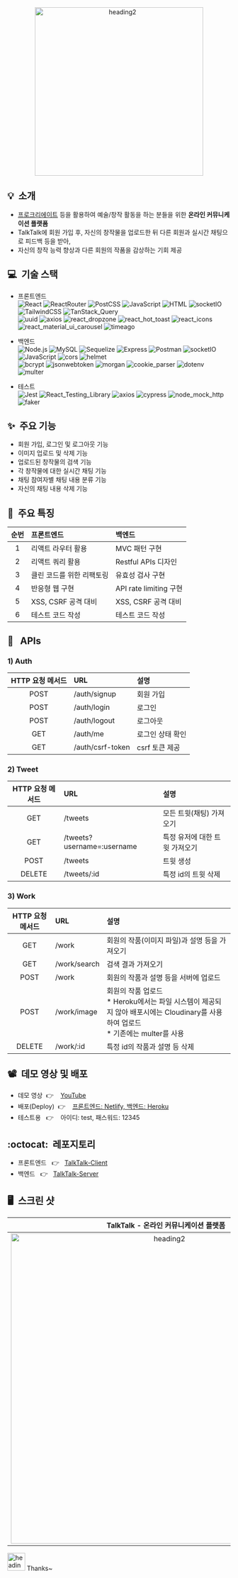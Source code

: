 <div align = center>
<img width="380" alt="heading2" src="https://user-images.githubusercontent.com/53497516/219250095-efea0217-bc8a-4062-8ffc-f3b6956388dd.png">
</div>


## :bulb:&nbsp;&nbsp;소개
- [프로크리에이트](https://apps.apple.com/kr/app/procreate/id425073498) 등을 활용하여 예술/창작 활동을 하는 분들을 위한 <strong>온라인 커뮤니케이션 플랫폼</strong>
- TalkTalk에 회원 가입 후, 자신의 창작물을 업로드한 뒤 다른 회원과 실시간 채팅으로 피드백 등을 받아,
- 자신의 창작 능력 향상과 다른 회원의 작품을 감상하는 기회 제공

## :computer:&nbsp;&nbsp;기술 스택
- 프론트엔드 </br>
![React](https://img.shields.io/badge/-React-007ACC?style=flat&logo=React)
![ReactRouter](https://img.shields.io/badge/-ReactRouter-yellowgreen?style=flat&logo=ReactRouter) 
![PostCSS](https://img.shields.io/badge/-PostCSS-green?style=flat&logo=PostCss) 
![JavaScript](https://img.shields.io/badge/-JavaScript-%23F7DF1C?style=flate&logo=javascript&logoColor=000000&labelColor=%23F7DF1C&color=%23F7DF1C) 
![HTML](https://img.shields.io/badge/-HTML5-F05032?style=flate&logo=html5&logoColor=ffffff) 
![socketIO](https://img.shields.io/badge/-socketIO-blueviolet?style=flat&logo=socketIO) 
![TailwindCSS](https://img.shields.io/badge/-Tailwind_CSS-lightgrey?style=flat&logo=TailwindCSS) 
![TanStack_Query](https://img.shields.io/badge/-TanStack_Query-orange?style=flat&logo=TanStack_Query) </br>
![uuid](https://img.shields.io/badge/-uuid-blueviolet?style=flat&logo=uuid) 
![axios](https://img.shields.io/badge/-axios-lightgrey?style=flat&logo=axios) 
![react_dropzone](https://img.shields.io/badge/-react_dropzone-blue?style=flat&logo=react_dropzone) 
![react_hot_toast](https://img.shields.io/badge/-react_hot_toast-green?style=flat&logo=react_hot_toast) 
![react_icons](https://img.shields.io/badge/-react_icons-orange?style=flat&logo=react_icons) 
![react_material_ui_carousel](https://img.shields.io/badge/-react_material_ui_carousel-9cf?style=flat&logo=react_material_ui_carousel) 
![timeago](https://img.shields.io/badge/-timeago-yellowgreen?style=flat&logo=timeago)

- 백엔드 </br>
![Node.js](https://img.shields.io/badge/-Node.js-grey?style=flat&logo=Node.js) 
![MySQL](https://img.shields.io/badge/-MySQL-lightgrey?style=flat&logo=MySQL) 
![Sequelize](https://img.shields.io/badge/-Sequelize-green?style=flat&logo=Sequelize) 
![Express](https://img.shields.io/badge/-Express-yellow?style=flat&logo=Express) 
![Postman](https://img.shields.io/badge/-Postman-grey?style=flat&logo=Postman) 
![socketIO](https://img.shields.io/badge/-socketIO-blueviolet?style=flat&logo=socketIO) 
![JavaScript](https://img.shields.io/badge/-JavaScript-%23F7DF1Cstyle=flate&logo=javascript&logoColor=000000&labelColor=%23F7DF1C&color=%23F7DF1C) 
![cors](https://img.shields.io/badge/-cors-orange?style=flat&logo=cors) 
![helmet](https://img.shields.io/badge/-helmet-brightgreen?style=flat&logo=helmet) </br>
![bcrypt](https://img.shields.io/badge/-bcrypt-lightgrey?style=flat&logo=bcrypt) 
![jsonwebtoken](https://img.shields.io/badge/-jsonwebtoken-blue?style=flat&logo=jsonwebtoken) 
![morgan](https://img.shields.io/badge/-morgan-green?style=flat&logo=morgan) 
![cookie_parser](https://img.shields.io/badge/-cookie_parser-lightgrey?style=flat&logo=cookie_parser) 
![dotenv](https://img.shields.io/badge/-dotenv-orange?style=flat&logo=dotenv) 
![multer](https://img.shields.io/badge/-multer-green?style=flat&logo=multer)

- 테스트 </br>
![Jest](https://img.shields.io/badge/-Jest-007ACC?style=flate&logo=Jest)
![React_Testing_Library](https://img.shields.io/badge/-React_Testing_Library-brightgreen?style=flate&logo=React_Testing_Library)
![axios](https://img.shields.io/badge/-axios-lightgrey?style=flat&logo=axios) 
![cypress](https://img.shields.io/badge/-cypress-blue?style=flate&logo=cypress)
![node_mock_http](https://img.shields.io/badge/-node_mock_http-orange?style=flate&logo=node_mock_http)
![faker](https://img.shields.io/badge/-faker-red?style=flate&logo=faker)

## :sparkles:&nbsp;&nbsp;주요 기능
- 회원 가입, 로그인 및 로그아웃 기능
- 이미지 업로드 및 삭제 기능
- 업로드된 창작물의 검색 기능
- 각 창작물에 대한 실시간 채팅 기능
- 채팅 참여자별 채팅 내용 분류 기능
- 자신의 채팅 내용 삭제 기능

## :raised_hands:&nbsp;&nbsp;주요 특징
|**순번**|**프론트엔드**|**백엔드**|
|:--:|:--|:--|
|1|리액트 라우터 활용|MVC 패턴 구현|
|2|리액트 쿼리 활용|Restful APIs 디자인|
|3|클린 코드를 위한 리팩토링|유효성 검사 구현|
|4|반응형 웹 구현|API rate limiting 구현|
|5|XSS, CSRF 공격 대비|XSS, CSRF 공격 대비|
|6|테스트 코드 작성|테스트 코드 작성|

## :key:&nbsp;&nbsp; APIs
### 1) Auth
|**HTTP 요청 메서드**|**URL**|**설명**|
|:--:|:--|:--|
|POST|/auth/signup|회원 가입|
|POST|/auth/login|로그인|
|POST|/auth/logout|로그아웃|
|GET|/auth/me|로그인 상태 확인|
|GET|/auth/csrf-token|csrf 토큰 제공|

### 2) Tweet
|**HTTP 요청 메서드**|**URL**|**설명**|
|:--:|:--|:--|
|GET|/tweets|모든 트윗(채팅) 가져오기|
|GET|/tweets?username=:username| 특정 유저에 대한 트윗 가져오기|
|POST|/tweets|트윗 생성|
|DELETE|/tweets/:id|특정 id의 트윗 삭제|

### 3) Work
|**HTTP 요청 메서드**|**URL**|**설명**|
|:--:|:--|:--|
|GET|/work|회원의 작품(이미지 파일)과 설명 등을 가져오기|
|GET|/work/search|검색 결과 가져오기|
|POST|/work|회원의 작품과 설명 등을 서버에 업로드|
|POST|/work/image|회원의 작품 업로드 </br> * Heroku에서는 파일 시스템이 제공되지 않아 배포시에는 Cloudinary를 사용하여 업로드 </br>* 기존에는 multer를 사용|
|DELETE|/work/:id|특정 id의 작품과 설명 등 삭제|


## :film_projector:&nbsp;&nbsp;데모 영상 및 배포
- 데모 영상&nbsp;&nbsp;:point_right: &nbsp;&nbsp; [YouTube](https://www.youtube.com/watch?v=f7ROFzpLYPs)
- 배포(Deploy)&nbsp;&nbsp;:point_right: &nbsp;&nbsp; [프론트엔드: Netlify, 백엔드: Heroku](https://talk698.netlify.app/)
- 테스트용 &nbsp;&nbsp;:point_right: &nbsp;&nbsp; 아이디: test, 패스워드: 12345



## :octocat:&nbsp;&nbsp;레포지토리
- 프론트엔드 &nbsp;&nbsp;:point_right: &nbsp;&nbsp;[TalkTalk-Client](https://github.com/tree698/TalkTalk-Client)
- 백엔드 &nbsp;&nbsp;:point_right: &nbsp;&nbsp;[TalkTalk-Server](https://github.com/tree698/TalkTalk-Server)



## :desktop_computer:&nbsp;&nbsp;스크린 샷
|**TalkTalk - 온라인 커뮤니케이션 플랫폼**|
|:--:|
|<img width="700" alt="heading2" src="https://user-images.githubusercontent.com/53497516/219944802-ade6cc41-cec5-4cd8-8a8b-39f96a8a46d3.jpg">|

<div align = left>
<img width="40" alt="heading2" src="https://user-images.githubusercontent.com/53497516/219231327-87e54a2e-d00b-48bd-83b2-49ccc5b6ffc4.png"> <span>Thanks~</span>
</div>

